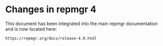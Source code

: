 Changes in repmgr 4
===================

This document has been integrated into the main repmgr documentation
and is now located here:

    https://repmgr.org/docs/release-4.0.html
